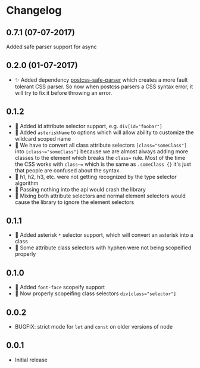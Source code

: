 Changelog
=========

0.7.1 (07-07-2017)
------------------

Added safe parser support for async

0.2.0 (01-07-2017)
------------------

* :sparkles: Added dependency [postcss-safe-parser](https://github.com/postcss/postcss-safe-parser)
which creates a more fault tolerant CSS parser.  So now when postcss parsers a CSS syntax error,
it will try to fix it before throwing an error.

0.1.2
-----

* :rocket: Added id attribute selector support, e.g. `div[id="foobar"]`
* :rocket: Added `asteriskName` to options which will allow ability to customize the wildcard scoped name
* :bug: We have to convert all class attribute selectors `[class="someClass"]` into `[class~="someClass"]`
because we are almost always adding more classes to the element which breaks the `class=` rule.  Most
of the time the CSS works with `class~=` which is the same as `.someClass {}` it's just that people
are confused about the syntax.
* :bug: h1, h2, h3, etc. were not getting recognized by the type selector algorithm
* :bug: Passing nothing into the api would crash the library
* :bug: Mixing both attribute selectors and normal element selectors would cause the library to
ignore the element selectors

0.1.1
-----

* :rocket: Added asterisk `*` selector support, which will convert an asterisk into a class
* :bug: Some attribute class selectors with hyphen were not being scopeified properly

0.1.0
-----

* :rocket: Added `font-face` scopeify support
* :bug: Now properly scopeifing class selectors `div[class="selector"]`

0.0.2
-----

* BUGFIX: strict mode for `let` and `const` on older versions of node

0.0.1
-----

* Initial release
